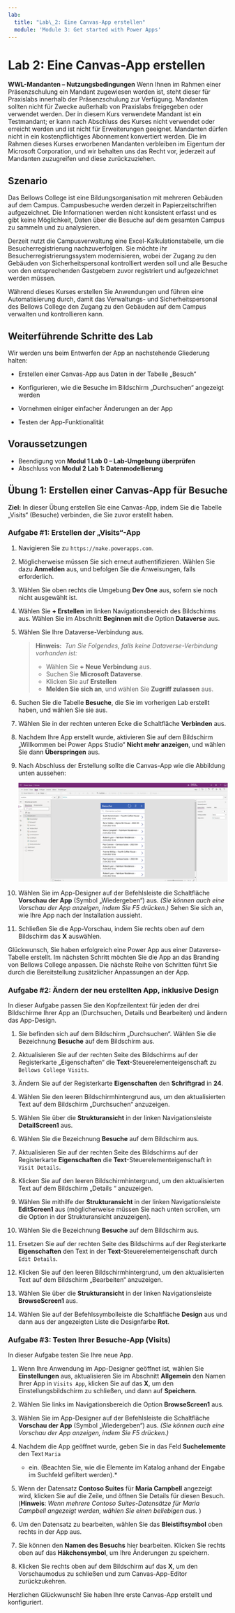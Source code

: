 ```yaml
---
lab:
  title: "Lab\_2: Eine Canvas-App erstellen"
  module: 'Module 3: Get started with Power Apps'
---
```


# Lab 2: Eine Canvas-App erstellen

**WWL-Mandanten – Nutzungsbedingungen** Wenn Ihnen im Rahmen einer Präsenzschulung ein Mandant zugewiesen worden ist, steht dieser für Praxislabs innerhalb der Präsenzschulung zur Verfügung. Mandanten sollten nicht für Zwecke außerhalb von Praxislabs freigegeben oder verwendet werden. Der in diesem Kurs verwendete Mandant ist ein Testmandant; er kann nach Abschluss des Kurses nicht verwendet oder erreicht werden und ist nicht für Erweiterungen geeignet. Mandanten dürfen nicht in ein kostenpflichtiges Abonnement konvertiert werden. Die im Rahmen dieses Kurses erworbenen Mandanten verbleiben im Eigentum der Microsoft Corporation, und wir behalten uns das Recht vor, jederzeit auf Mandanten zuzugreifen und diese zurückzuziehen. 

## Szenario

Das Bellows College ist eine Bildungsorganisation mit mehreren Gebäuden auf dem Campus. Campusbesuche werden derzeit in Papierzeitschriften aufgezeichnet. Die Informationen werden nicht konsistent erfasst und es gibt keine Möglichkeit, Daten über die Besuche auf dem gesamten Campus zu sammeln und zu analysieren.

Derzeit nutzt die Campusverwaltung eine Excel-Kalkulationstabelle, um die Besucherregistrierung nachzuverfolgen. Sie möchte ihr Besucherregistrierungssystem modernisieren, wobei der Zugang zu den Gebäuden von Sicherheitspersonal kontrolliert werden soll und alle Besuche von den entsprechenden Gastgebern zuvor registriert und aufgezeichnet werden müssen.

Während dieses Kurses erstellen Sie Anwendungen und führen eine Automatisierung durch, damit das Verwaltungs- und Sicherheitspersonal des Bellows College den Zugang zu den Gebäuden auf dem Campus verwalten und kontrollieren kann.


## Weiterführende Schritte des Lab

Wir werden uns beim Entwerfen der App an nachstehende Gliederung halten:

- Erstellen einer Canvas-App aus Daten in der Tabelle „Besuch“

- Konfigurieren, wie die Besuche im Bildschirm „Durchsuchen“ angezeigt werden

- Vornehmen einiger einfacher Änderungen an der App

- Testen der App-Funktionalität

## Voraussetzungen

- Beendigung von **Modul 1 Lab 0 – Lab-Umgebung überprüfen**
- Abschluss von **Modul 2 Lab 1: Datenmodellierung**


## Übung 1: Erstellen einer Canvas-App für Besuche

**Ziel:** In dieser Übung erstellen Sie eine Canvas-App, indem Sie die Tabelle „Visits“ (Besuche) verbinden, die Sie zuvor erstellt haben.


### Aufgabe \#1: Erstellen der „Visits“-App

1.  Navigieren Sie zu `https://make.powerapps.com`.

2.  Möglicherweise müssen Sie sich erneut authentifizieren. Wählen Sie dazu **Anmelden** aus, und befolgen Sie die Anweisungen, falls erforderlich.

3.  Wählen Sie oben rechts die Umgebung **Dev One** aus, sofern sie noch nicht ausgewählt ist.

4.  Wählen Sie **+ Erstellen** im linken Navigationsbereich des Bildschirms aus. Wählen Sie im Abschnitt **Beginnen mit** die Option **Dataverse** aus.

5.  Wählen Sie Ihre Dataverse-Verbindung aus.

    > **Hinweis:**  *Tun Sie Folgendes, falls keine Dataverse-Verbindung vorhanden ist:*
    > - Wählen Sie **+ Neue Verbindung** aus.
    > - Suchen Sie **Microsoft Dataverse**.
    > - Klicken Sie auf **Erstellen**
    > - **Melden Sie sich an**, und wählen Sie **Zugriff zulassen** aus.

6.  Suchen Sie die Tabelle **Besuche**, die Sie im vorherigen Lab erstellt haben, und wählen Sie sie aus.

7.  Wählen Sie in der rechten unteren Ecke die Schaltfläche **Verbinden** aus.

8.  Nachdem Ihre App erstellt wurde, aktivieren Sie auf dem Bildschirm „Willkommen bei Power Apps Studio“ **Nicht mehr anzeigen**, und wählen Sie dann **Überspringen** aus.

9.  Nach Abschluss der Erstellung sollte die Canvas-App wie die Abbildung unten aussehen:

    ![Aus „Besuch“-Daten erstellte Canvas-App.](media/2-canvas-app-from-data.png)

10.  Wählen Sie im App-Designer auf der Befehlsleiste die Schaltfläche **Vorschau der App** (Symbol „Wiedergeben“) aus. *(Sie können auch eine Vorschau der App anzeigen, indem Sie F5 drücken.)* Sehen Sie sich an, wie Ihre App nach der Installation aussieht.

11. Schließen Sie die App-Vorschau, indem Sie rechts oben auf dem Bildschirm das **X** auswählen.

Glückwunsch, Sie haben erfolgreich eine Power App aus einer Dataverse-Tabelle erstellt. Im nächsten Schritt möchten Sie die App an das Branding von Bellows College anpassen. Die nächste Reihe von Schritten führt Sie durch die Bereitstellung zusätzlicher Anpassungen an der App.


### Aufgabe \#2: Ändern der neu erstellten App, inklusive Design

In dieser Aufgabe passen Sie den Kopfzeilentext für jeden der drei Bildschirme Ihrer App an (Durchsuchen, Details und Bearbeiten) und ändern das App-Design. 

1.  Sie befinden sich auf dem Bildschirm „Durchsuchen“. Wählen Sie die Bezeichnung **Besuche** auf dem Bildschirm aus.

1.  Aktualisieren Sie auf der rechten Seite des Bildschirms auf der Registerkarte „Eigenschaften“ die **Text**-Steuerelementeigenschaft zu `Bellows College Visits`.

1.  Ändern Sie auf der Registerkarte **Eigenschaften** den **Schriftgrad** in **24**. 

1.  Wählen Sie den leeren Bildschirmhintergrund aus, um den aktualisierten Text auf dem Bildschirm „Durchsuchen“ anzuzeigen. 

1.  Wählen Sie über die **Strukturansicht** in der linken Navigationsleiste **DetailScreen1** aus. 

1.  Wählen Sie die Bezeichnung **Besuche** auf dem Bildschirm aus.

1.  Aktualisieren Sie auf der rechten Seite des Bildschirms auf der Registerkarte **Eigenschaften** die **Text**-Steuerelementeigenschaft in `Visit Details`.

1.  Klicken Sie auf den leeren Bildschirmhintergrund, um den aktualisierten Text auf dem Bildschirm „Details “ anzuzeigen.

1.  Wählen Sie mithilfe der **Strukturansicht** in der linken Navigationsleiste **EditScreen1** aus (möglicherweise müssen Sie nach unten scrollen, um die Option in der Strukturansicht anzuzeigen).

1.  Wählen Sie die Bezeichnung **Besuche** auf dem Bildschirm aus.

1.  Ersetzen Sie auf der rechten Seite des Bildschirms auf der Registerkarte **Eigenschaften** den Text in der **Text**-Steuerelementeigenschaft durch `Edit Details`.

1.  Klicken Sie auf den leeren Bildschirmhintergrund, um den aktualisierten Text auf dem Bildschirm „Bearbeiten“ anzuzeigen.

1.  Wählen Sie über die **Strukturansicht** in der linken Navigationsleiste **BrowseScreen1** aus.

1.  Wählen Sie auf der Befehlssymbolleiste die Schaltfläche **Design** aus und dann aus der angezeigten Liste die Designfarbe **Rot**.


### Aufgabe \#3: Testen Ihrer Besuche-App (Visits)

In dieser Aufgabe testen Sie Ihre neue App.

1.  Wenn Ihre Anwendung im App-Designer geöffnet ist, wählen Sie **Einstellungen** aus, aktualisieren Sie im Abschnitt **Allgemein** den Namen Ihrer App in `Visits App`, klicken Sie auf das **X**, um den Einstellungsbildschirm zu schließen, und dann auf **Speichern**.

2.  Wählen Sie links im Navigationsbereich die Option **BrowseScreen1** aus.

3.  Wählen Sie im App-Designer auf der Befehlsleiste die Schaltfläche **Vorschau der App** (Symbol „Wiedergeben“) aus. *(Sie können auch eine Vorschau der App anzeigen, indem Sie F5 drücken.)*

4.  Nachdem die App geöffnet wurde, geben Sie in das Feld **Suchelemente** den Text `Maria`
    * ein. (Beachten Sie, wie die Elemente im Katalog anhand der Eingabe im Suchfeld gefiltert werden).*

5.  Wenn der Datensatz **Contoso Suites** für **Maria Campbell** angezeigt wird, klicken Sie auf die Zeile, und öffnen Sie Details für diesen Besuch. (**Hinweis**: *Wenn mehrere Contoso Suites-Datensätze für Maria Campbell angezeigt werden, wählen Sie einen beliebigen aus.* )

6.  Um den Datensatz zu bearbeiten, wählen Sie das **Bleistiftsymbol** oben rechts in der App aus.

7.  Sie können den **Namen des Besuchs** hier bearbeiten. Klicken Sie rechts oben auf das **Häkchensymbol**, um Ihre Änderungen zu speichern.

8.  Klicken Sie rechts oben auf dem Bildschirm auf das **X**, um den Vorschaumodus zu schließen und zum Canvas-App-Editor zurückzukehren.

Herzlichen Glückwunsch! Sie haben Ihre erste Canvas-App erstellt und konfiguriert.

